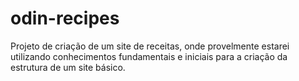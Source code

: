 # odin-recipes
Projeto de criação de um site de receitas, onde provelmente estarei utilizando conhecimentos fundamentais e iniciais para a criação da estrutura de um site básico.
